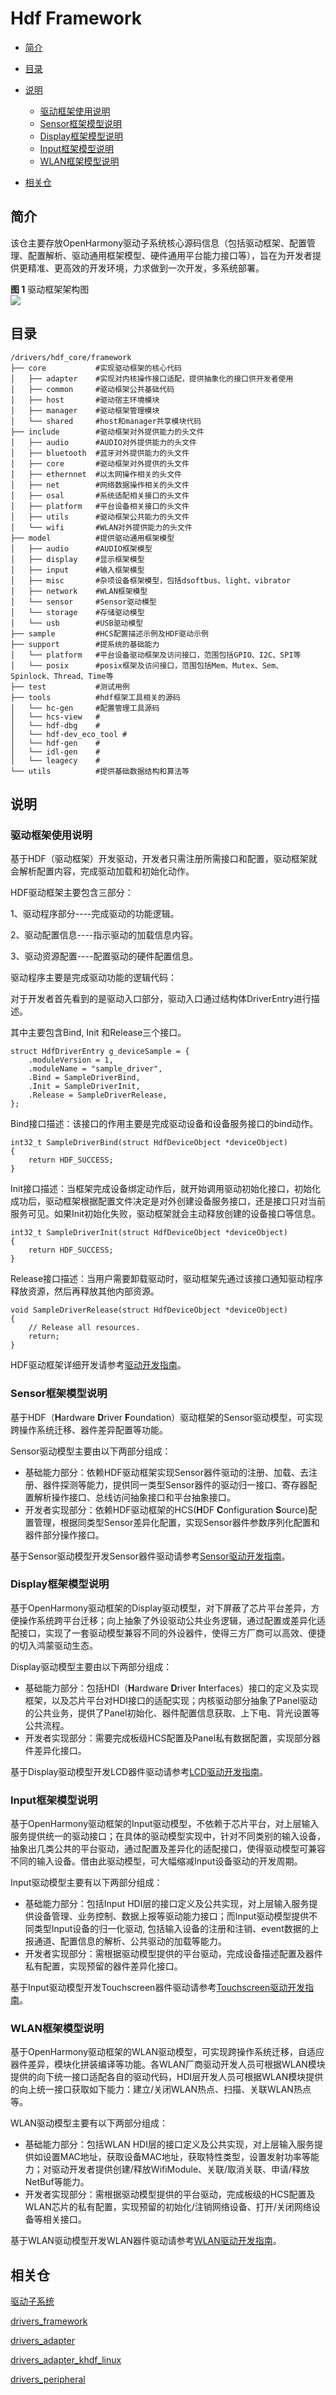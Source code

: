 # Hdf Framework<a name="ZH-CN_TOPIC_0000001078041442"></a>

-   [简介](#section11660541593)
-   [目录](#section161941989596)
-   [说明](#section1312121216216)
    -   [驱动框架使用说明](#section129654513264)
    -   [Sensor框架模型说明](#section188637474417)
    -   [Display框架模型说明](#section161502341317)
    -   [Input框架模型说明](#section12629164020115)
    -   [WLAN框架模型说明](#section11408103183114)

-   [相关仓](#section1371113476307)

## 简介<a name="section11660541593"></a>

该仓主要存放OpenHarmony驱动子系统核心源码信息（包括驱动框架、配置管理、配置解析、驱动通用框架模型、硬件通用平台能力接口等），旨在为开发者提供更精准、更高效的开发环境，力求做到一次开发，多系统部署。

**图 1**  驱动框架架构图<a name="fig1181155517618"></a>  
![](figures/architecture-of-the-hdf.png)

## 目录<a name="section161941989596"></a>

```
/drivers/hdf_core/framework
├── core           #实现驱动框架的核心代码
│   ├── adapter    #实现对内核操作接口适配，提供抽象化的接口供开发者使用
│   ├── common     #驱动框架公共基础代码
│   ├── host       #驱动宿主环境模块
│   ├── manager    #驱动框架管理模块
│   └── shared     #host和manager共享模块代码
├── include        #驱动框架对外提供能力的头文件
│   ├── audio      #AUDIO对外提供能力的头文件
│   ├── bluetooth  #蓝牙对外提供能力的头文件
│   ├── core       #驱动框架对外提供的头文件
│   ├── ethernnet  #以太网操作相关的头文件
│   ├── net        #网络数据操作相关的头文件
│   ├── osal       #系统适配相关接口的头文件
│   ├── platform   #平台设备相关接口的头文件
│   ├── utils      #驱动框架公共能力的头文件
│   └── wifi       #WLAN对外提供能力的头文件
├── model          #提供驱动通用框架模型
│   ├── audio      #AUDIO框架模型
│   ├── display    #显示框架模型
│   ├── input      #输入框架模型
│   ├── misc       #杂项设备框架模型，包括dsoftbus、light、vibrator
│   ├── network    #WLAN框架模型
│   └── sensor     #Sensor驱动模型
│   └── storage    #存储驱动模型
│   └── usb        #USB驱动模型
├── sample         #HCS配置描述示例及HDF驱动示例
├── support        #提系统的基础能力 
│   └── platform   #平台设备驱动框架及访问接口，范围包括GPIO、I2C、SPI等
│   └── posix      #posix框架及访问接口，范围包括Mem、Mutex、Sem、Spinlock、Thread、Time等
├── test           #测试用例
├── tools          #hdf框架工具相关的源码
│   └── hc-gen     #配置管理工具源码
│   └── hcs-view   #
│   └── hdf-dbg    #
│   └── hdf-dev_eco_tool #
│   └── hdf-gen    #
│   └── idl-gen    #
│   └── leagecy    #
└── utils          #提供基础数据结构和算法等
```

## 说明<a name="section1312121216216"></a>

### 驱动框架使用说明<a name="section129654513264"></a>

基于HDF（驱动框架）开发驱动，开发者只需注册所需接口和配置，驱动框架就会解析配置内容，完成驱动加载和初始化动作。

HDF驱动框架主要包含三部分：

1、驱动程序部分----完成驱动的功能逻辑。

2、驱动配置信息----指示驱动的加载信息内容。

3、驱动资源配置----配置驱动的硬件配置信息。

驱动程序主要是完成驱动功能的逻辑代码：

对于开发者首先看到的是驱动入口部分，驱动入口通过结构体DriverEntry进行描述。

其中主要包含Bind, Init 和Release三个接口。

```
struct HdfDriverEntry g_deviceSample = {
    .moduleVersion = 1,
    .moduleName = "sample_driver", 
    .Bind = SampleDriverBind,
    .Init = SampleDriverInit,
    .Release = SampleDriverRelease,
};
```

Bind接口描述：该接口的作用主要是完成驱动设备和设备服务接口的bind动作。

```
int32_t SampleDriverBind(struct HdfDeviceObject *deviceObject)
{
    return HDF_SUCCESS;
}
```

Init接口描述：当框架完成设备绑定动作后，就开始调用驱动初始化接口，初始化成功后，驱动框架根据配置文件决定是对外创建设备服务接口，还是接口只对当前服务可见。如果Init初始化失败，驱动框架就会主动释放创建的设备接口等信息。

```
int32_t SampleDriverInit(struct HdfDeviceObject *deviceObject)
{
    return HDF_SUCCESS;
}
```

Release接口描述：当用户需要卸载驱动时，驱动框架先通过该接口通知驱动程序释放资源，然后再释放其他内部资源。

```
void SampleDriverRelease(struct HdfDeviceObject *deviceObject)
{
    // Release all resources.
    return;
}
```

HDF驱动框架详细开发请参考[驱动开发指南](https://gitee.com/openharmony/docs/blob/master/zh-cn/device-dev/driver/driver-hdf-development.md)。

### Sensor框架模型说明<a name="section188637474417"></a>

基于HDF（**H**ardware  **D**river  **F**oundation）驱动框架的Sensor驱动模型，可实现跨操作系统迁移、器件差异配置等功能。

Sensor驱动模型主要由以下两部分组成：

-   基础能力部分：依赖HDF驱动框架实现Sensor器件驱动的注册、加载、去注册、器件探测等能力，提供同一类型Sensor器件的驱动归一接口、寄存器配置解析操作接口、总线访问抽象接口和平台抽象接口。
-   开发者实现部分：依赖HDF驱动框架的HCS\(**H**DF  **C**onfiguration  **S**ource\)配置管理，根据同类型Sensor差异化配置，实现Sensor器件参数序列化配置和器件部分操作接口。

基于Sensor驱动模型开发Sensor器件驱动请参考[Sensor驱动开发指南](https://gitee.com/openharmony/docs/blob/master/zh-cn/device-dev/driver/driver-peripherals-sensor-des.md)。

### Display框架模型说明<a name="section161502341317"></a>

基于OpenHarmony驱动框架的Display驱动模型，对下屏蔽了芯片平台差异，方便操作系统跨平台迁移；向上抽象了外设驱动公共业务逻辑，通过配置或差异化适配接口，实现了一套驱动模型兼容不同的外设器件，使得三方厂商可以高效、便捷的切入鸿蒙驱动生态。

Display驱动模型主要由以下两部分组成：

-   基础能力部分：包括HDI（**H**ardware  **D**river  **I**nterfaces）接口的定义及实现框架，以及芯片平台对HDI接口的适配实现；内核驱动部分抽象了Panel驱动的公共业务，提供了Panel初始化、器件配置信息获取、上下电、背光设置等公共流程。
-   开发者实现部分：需要完成板级HCS配置及Panel私有数据配置，实现部分器件差异化接口。

基于Display驱动模型开发LCD器件驱动请参考[LCD驱动开发指南](https://gitee.com/openharmony/docs/blob/master/zh-cn/device-dev/driver/driver-peripherals-lcd-des.md)。

### Input框架模型说明<a name="section12629164020115"></a>

基于OpenHarmony驱动框架的Input驱动模型，不依赖于芯片平台，对上层输入服务提供统一的驱动接口；在具体的驱动模型实现中，针对不同类别的输入设备，抽象出几类公共的平台驱动，通过配置及差异化的适配接口，使得驱动模型可兼容不同的输入设备。借由此驱动模型，可大幅缩减Input设备驱动的开发周期。

Input驱动模型主要有以下两部分组成：

-   基础能力部分：包括Input HDI层的接口定义及公共实现，对上层输入服务提供设备管理、业务控制、数据上报等驱动能力接口；而Input驱动模型提供不同类型Input设备的归一化驱动, 包括输入设备的注册和注销、event数据的上报通道、配置信息的解析、公共驱动的加载等能力。
-   开发者实现部分：需根据驱动模型提供的平台驱动，完成设备描述配置及器件私有配置，实现预留的器件差异化接口。

基于Input驱动模型开发Touchscreen器件驱动请参考[Touchscreen驱动开发指南](https://gitee.com/openharmony/docs/blob/master/zh-cn/device-dev/driver/driver-peripherals-touch-des.md)。

### WLAN框架模型说明<a name="section11408103183114"></a>

基于OpenHarmony驱动框架的WLAN驱动模型，可实现跨操作系统迁移，自适应器件差异，模块化拼装编译等功能。各WLAN厂商驱动开发人员可根据WLAN模块提供的向下统一接口适配各自的驱动代码，HDI层开发人员可根据WLAN模块提供的向上统一接口获取如下能力：建立/关闭WLAN热点、扫描、关联WLAN热点等。

WLAN驱动模型主要有以下两部分组成：

-   基础能力部分：包括WLAN HDI层的接口定义及公共实现，对上层输入服务提供如设置MAC地址，获取设备MAC地址，获取特性类型，设置发射功率等能力；对驱动开发者提供创建/释放WifiModule、关联/取消关联、申请/释放NetBuf等能力。
-   开发者实现部分：需根据驱动模型提供的平台驱动，完成板级的HCS配置及WLAN芯片的私有配置，实现预留的初始化/注销网络设备、打开/关闭网络设备等相关接口。

基于WLAN驱动模型开发WLAN器件驱动请参考[WLAN驱动开发指南](https://gitee.com/openharmony/docs/blob/master/zh-cn/device-dev/driver/driver-peripherals-external-des.md)。

## 相关仓<a name="section1371113476307"></a>

[驱动子系统](https://gitee.com/openharmony/docs/blob/master/zh-cn/readme/%E9%A9%B1%E5%8A%A8%E5%AD%90%E7%B3%BB%E7%BB%9F.md)

[drivers\_framework](https://gitee.com/openharmony/drivers_framework/blob/master/README.md)

[drivers\_adapter](https://gitee.com/openharmony/drivers_adapter/blob/master/README_zh.md)

[drivers\_adapter\_khdf\_linux](https://gitee.com/openharmony/drivers_adapter_khdf_linux/blob/master/README_zh.md)

[drivers\_peripheral](https://gitee.com/openharmony/drivers_peripheral/blob/master/README_zh.md)

